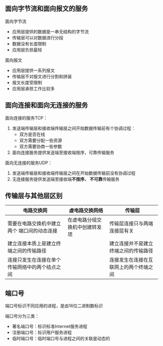 ## 面向字节流和面向报文的服务

面向字节流

- 应用层提供的数据是一串无结构的字节流
- 传输层可以对数据进行分段
- 数据没有长度限制
- 应用层负担最轻

面向报文

- 应用层提供一系列报文
- 传输层不对报文进行分割和拼装
- 报文长度受限制
- 应用层承担工作比较多






## 面向连接和面向无连接的服务

面向连接的服务TCP：

1. 发送端传输层和接收端传输层之间开始数据传输前有个协调过程：
   - 双方是否在线
   - 双方需要分配一些资源
   - 双方需要协商一些参数
2. 面向连接服务提供发送端至接收端按序，可靠传输服务

面向无连接的服务UDP：

1. 发送端传输层和接收端传输层之间在开始数据传输前没有协调过程
2. 无连接服务提供发送端至接收端**不按序、 不可靠**传输服务






## 传输层与其他层区别

| 电路交换网                   | 虚电路交换网络         | 传输层                 |
| ----------------------- | --------------- | ------------------- |
| 需要在电路交换机中建立两个 端口间的动态连接  | 在虚电路分组交换机中创建转发项 | 传输层连接只与两端连接层有关      |
| 建立连接本质上是建立终端之间的传输路径     |                 | 建立连接并不是建立终端之间的传输路径  |
| 连接只发生在连接在单个传输网络中的两个结点之间 |                 | 连接发生在连接在互联网上的两个终端之间 |





## 端口号

端口号标识不同应用的进程，是由16位二进制数标识

端口号分为三类：

- 著名端口号：标识标准Internet服务进程
- 注册端口号：标识用户服务进程
- 临时端口号：临时端口号与进程之间的关联是动态的